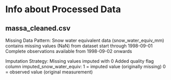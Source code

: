 # Info about Processed Data
## massa_cleaned.csv
Missing Data Pattern:
Snow water equivalent data (snow_water_equiv_mm) contains missing values (NaN) from dataset start through 1998-09-01
Complete observations available from 1998-09-02 onwards

Imputation Strategy:
Missing values imputed with 0
Added quality flag column imputed_snow_water_equiv:
1 = imputed value (originally missing)
0 = observed value (original measurement)


